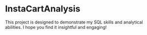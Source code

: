 # InstaCartAnalysis
This project is designed to demonstrate my SQL skills and analytical abilities. I hope you find it insightful and engaging!
